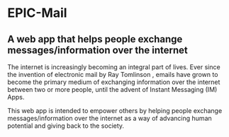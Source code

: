 # EPIC-Mail
## A web app that helps people exchange messages/information over the internet

The internet is increasingly becoming an integral part of lives. Ever since the invention of electronic mail by ​Ray Tomlinson ​, emails have grown to become the primary medium of exchanging information over the internet between two or more people, until the advent of Instant Messaging (IM) Apps.

This web app is intended to empower others by helping people exchange messages/information over the internet as a way of advancing human potential and giving back to the society.
